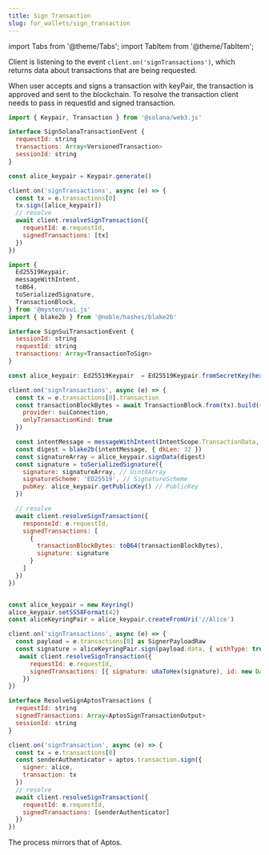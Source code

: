 ```yaml
---
title: Sign Transaction
slug: for_wallets/sign_transaction
---
```


import Tabs from '@theme/Tabs';
import TabItem from '@theme/TabItem';

Client is listening to the event `client.on('signTransactions')`, which returns data about transactions that are being requested.

When user accepts and signs a transaction with keyPair, the transaction is approved and sent to the blockchain.
To resolve the transaction client needs to pass in requestId and signed transaction.

<Tabs>

<TabItem value="Solana" label="Solana">

```js
import { Keypair, Transaction } from '@solana/web3.js'

interface SignSolanaTransactionEvent {
  requestId: string
  transactions: Array<VersionedTransaction>
  sessionId: string
}

const alice_keypair = Keypair.generate()

client.on('signTransactions', async (e) => {
  const tx = e.transactions[0]
  tx.sign([alice_keypair])
  // resolve
  await client.resolveSignTransaction({
    requestId: e.requestId,
    signedTransactions: [tx]
  })
})

```

</TabItem>

<TabItem value="SUI" label="SUI">

```js
import {
  Ed25519Keypair,
  messageWithIntent,
  toB64,
  toSerializedSignature,
  TransactionBlock,
} from '@mysten/sui.js'
import { blake2b } from '@noble/hashes/blake2b'

interface SignSuiTransactionEvent {
  sessionId: string
  requestId: string
  transactions: Array<TransactionToSign>
}

const alice_keypair: Ed25519Keypair  = Ed25519Keypair.fromSecretKey(hexToBytes(ALICE_PRIVE_KEY))

client.on('signTransactions', async (e) => {
  const tx = e.transactions[0].transaction
  const transactionBlockBytes = await TransactionBlock.from(tx).build({
    provider: suiConnection,
    onlyTransactionKind: true
  })

  const intentMessage = messageWithIntent(IntentScope.TransactionData, transactionBlockBytes)
  const digest = blake2b(intentMessage, { dkLen: 32 })
  const signatureArray = alice_keypair.signData(digest)
  const signature = toSerializedSignature({
    signature: signatureArray, // Uint8Array
    signatureScheme: 'ED25519', // SignatureScheme
    pubKey: alice_keypair.getPublicKey() // PublicKey
  })

  // resolve
  await client.resolveSignTransaction({
    responseId: e.requestId,
    signedTransactions: [
      {
        transactionBlockBytes: toB64(transactionBlockBytes),
        signature: signature
      }
    ]
  })
})
```

</TabItem>
<TabItem value="Substrate" label="Substrate">

```js

const alice_keypair = new Keyring()
alice_keypair.setSS58Format(42)
const aliceKeyringPair = alice_keypair.createFromUri('//Alice')

client.on('signTransactions', async (e) => {
  const payload = e.transactions[0] as SignerPayloadRaw
  const signature = aliceKeyringPair.sign(payload.data, { withType: true })
   await client.resolveSignTransaction({
      requestId: e.requestId,
      signedTransactions: [{ signature: u8aToHex(signature), id: new Date().getTime() }]
    })
})
```

</TabItem>

<TabItem value="Aptos" label="Aptos">

```js
interface ResolveSignAptosTransactions {
  requestId: string
  signedTransactions: Array<AptosSignTransactionOutput>
  sessionId: string
}

client.on('signTransaction', async (e) => {
  const tx = e.transactions[0]
  const senderAuthenticator = aptos.transaction.sign({
    signer: alice,
    transaction: tx
  })
  // resolve
  await client.resolveSignTransaction({
    requestId: e.requestId,
    signedTransactions: [senderAuthenticator]
  })
})
```

</TabItem>

<TabItem value="Movement" label="Movement">
The process mirrors that of Aptos.
</TabItem>
</Tabs>
